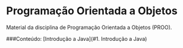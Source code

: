 # Programação Orientada a Objetos 
Material da disciplina de Programação Orientada a Objetos (PROO).

###Conteúdo:
[Introdução a Java](#1. Introdução a Java)
